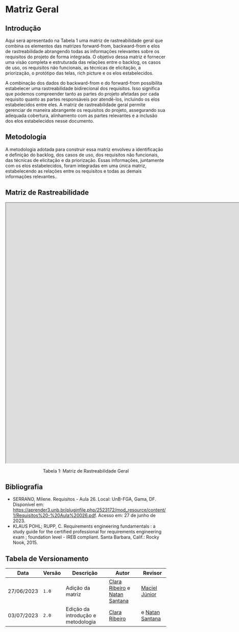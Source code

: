 # Matriz Geral

## Introdução

Aqui será apresentado na Tabela 1 uma matriz de rastreabilidade geral que combina os elementos das matrizes forward-from, backward-from e elos de rastreabilidade abrangendo todas as informações relevantes sobre os requisitos do projeto de forma integrada. O objetivo dessa matriz é fornecer uma visão completa e estruturada das relações entre o backlog, os casos de uso, os requisitos não funcionais, as técnicas de elicitação, a priorização, o protótipo das telas, rich picture e os elos estabelecidos.

A combinação dos dados do backward-from e do forward-from possibilita estabelecer uma rastreabilidade bidirecional dos requisitos. Isso significa que podemos compreender tanto as partes do projeto afetadas por cada requisito quanto as partes responsáveis por atendê-los, incluindo os elos estabelecidos entre eles. A matriz de rastreabilidade geral permite gerenciar de maneira abrangente os requisitos do projeto, assegurando sua adequada cobertura, alinhamento com as partes relevantes e a inclusão dos elos estabelecidos nesse documento.

## Metodologia

A metodologia adotada para construir essa matriz envolveu a identificação e definição do backlog, dos casos de uso, dos requisitos não funcionais, das técnicas de elicitação e da priorização. Essas informações, juntamente com os elos estabelecidos, foram integradas em uma única matriz, estabelecendo as relações entre os requisitos e todas as demais informações relevantes..

## Matriz de Rastreabilidade

<iframe width="2560" height="815" src="https://docs.google.com/spreadsheets/d/e/2PACX-1vS13HgBpyKXicnXWQ1QPsE_85KgNCLquCdMkYQiTMDkaDEUedvIpgnVzZwZpuXEXOgvNnf5PdxFcRQU/pubhtml?gid=206210841&amp;single=true&amp;widget=true&amp;headers=false"></iframe>

<div style="text-align: center">
  <p>Tabela 1: Matriz de Rastreabilidade Geral</p>
</div>

## Bibliografia

- SERRANO, Milene. Requisitos - Aula 26. Local: UnB-FGA, Gama, DF. Disponível em: <https://aprender3.unb.br/pluginfile.php/2523172/mod_resource/content/1/Requisitos%20-%20Aula%20026.pdf>. Acesso em: 27 de junho de 2023.
- KLAUS POHL; RUPP, C. Requirements engineering fundamentals : a study guide for the certified professional for requirements engineering exam ; foundation level - IREB compliant. Santa Barbara, Calif.: Rocky Nook, 2015.

## Tabela de Versionamento

| Data       | Versão | Descrição                     | Autor                                                                                              | Revisor                                             |
| ---------- | ------ | ----------------------------- | -------------------------------------------------------------------------------------------------- | --------------------------------------------------- |
| 27/06/2023 | `1.0`  | Adição da matriz | [Clara Ribeiro](https://github.com/clara-ribeiro) e [Natan Santana](https://github.com/Neitan2001) | [Maciel Júnior](https://github.com/macieljuniormax) |
| 03/07/2023 | `2.0`  | Edição da introdução e metodologia | [Clara Ribeiro](https://github.com/clara-ribeiro) |  e [Natan Santana](https://github.com/Neitan2001)
